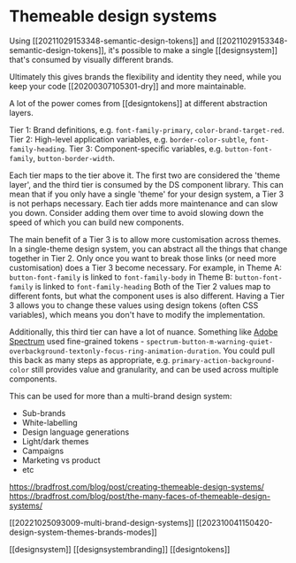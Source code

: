 # Themeable design systems

Using [[20211029153348-semantic-design-tokens]] and [[20211029153348-semantic-design-tokens]], it's possible to make a single [[designsystem]] that's consumed by visually different brands.

Ultimately this gives brands the flexibility and identity they need, while you keep your code [[20200307105301-dry]] and more maintainable.

A lot of the power comes from [[designtokens]] at different abstraction layers.

Tier 1: Brand definitions, e.g. `font-family-primary`, `color-brand-target-red`.
Tier 2: High-level application variables, e.g. `border-color-subtle`, `font-family-heading`.
Tier 3: Component-specific variables, e.g. `button-font-family`, `button-border-width`.

Each tier maps to the tier above it. The first two are considered the 'theme layer', and the third tier is consumed by the DS component library. This can mean that if you only have a single 'theme' for your design system, a Tier 3 is not perhaps necessary. Each tier adds more maintenance and can slow you down. Consider adding them over time to avoid slowing down the speed of which you can build new components.

The main benefit of a Tier 3 is to allow more customisation across themes. In a single-theme design system, you can abstract all the things that change together in Tier 2. Only once you want to break those links (or need more customisation) does a Tier 3 become necessary.
	For example,
		in Theme A: `button-font-family` is linked to `font-family-body`
		in Theme B: `button-font-family` is linked to `font-family-heading`
	Both of the Tier 2 values map to different fonts, but what the component uses is also different.
Having a Tier 3 allows you to change these values using design tokens (often CSS variables), which means you don't have to modify the implementation.

Additionally, this third tier can have a lot of nuance. Something like [Adobe Spectrum](https://medium.com/@NateBaldwin/component-level-design-tokens-are-they-worth-it-d1ae4c6b19d4) used fine-grained tokens - `spectrum-button-m-warning-quiet-overbackground-textonly-focus-ring-animation-duration`. You could pull this back as many steps as appropriate, e.g. `primary-action-background-color` still provides value and granularity, and can be used across multiple components.

This can be used for more than a multi-brand design system:
- Sub-brands
- White-labelling
- Design language generations
- Light/dark themes
- Campaigns
- Marketing vs product
- etc

https://bradfrost.com/blog/post/creating-themeable-design-systems/
https://bradfrost.com/blog/post/the-many-faces-of-themeable-design-systems/

[[20221025093009-multi-brand-design-systems]]
[[202310041150420-design-system-themes-brands-modes]]

[[designsystem]]
[[designsystembranding]]
[[designtokens]]
